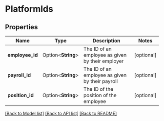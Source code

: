 # PlatformIds

## Properties

Name | Type | Description | Notes
------------ | ------------- | ------------- | -------------
**employee_id** | Option<**String**> | The ID of an employee as given by their employer | [optional]
**payroll_id** | Option<**String**> | The ID of an employee as given by their payroll | [optional]
**position_id** | Option<**String**> | The ID of the position of the employee | [optional]

[[Back to Model list]](../README.md#documentation-for-models) [[Back to API list]](../README.md#documentation-for-api-endpoints) [[Back to README]](../README.md)


